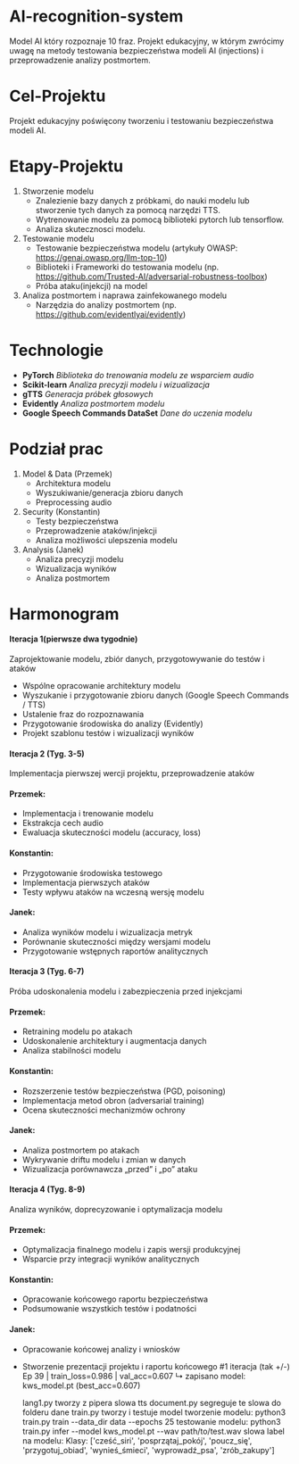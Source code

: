 # AI-recognition-system
Model AI który rozpoznaje 10 fraz. Projekt edukacyjny, w którym zwrócimy uwagę na metody testowania bezpieczeństwa modeli AI (injections) i przeprowadzenie analizy postmortem. 
# Cel-Projektu
Projekt edukacyjny poświęcony tworzeniu i testowaniu bezpieczeństwa modeli AI. 
# Etapy-Projektu
1. Stworzenie modelu
   - Znalezienie bazy danych z próbkami, do nauki modelu lub stworzenie tych danych za pomocą narzędzi TTS.
   - Wytrenowanie modelu za pomocą biblioteki pytorch lub tensorflow.
   - Analiza skutecznosci modelu.
2. Testowanie modelu
   - Testowanie bezpieczeństwa modelu (artykuły OWASP: https://genai.owasp.org/llm-top-10)
   - Biblioteki i Frameworki do testowania modelu (np. https://github.com/Trusted-AI/adversarial-robustness-toolbox)
   - Próba ataku(injekcji) na model
3. Analiza postmortem i naprawa zainfekowanego modelu
   - Narzędzia do analizy postmortem (np. https://github.com/evidentlyai/evidently)

# Technologie
- **PyTorch** *Biblioteka do trenowania modelu ze wsparciem audio*
- **Scikit-learn** *Analiza precyzji modelu i wizualizacja*
- **gTTS** *Generacja próbek głosowych*
- **Evidently** *Analiza postmortem modelu*
- **Google Speech Commands DataSet** *Dane do uczenia modelu*

# Podział prac
1. Model & Data (Przemek)
   - Architektura modelu
   - Wyszukiwanie/generacja zbioru danych
   - Preprocessing audio
2. Security (Konstantin)
   - Testy bezpieczeństwa
   - Przeprowadzenie ataków/injekcji
   - Analiza możliwości ulepszenia modelu
3. Analysis (Janek)
   - Analiza precyzji modelu
   - Wizualizacja wyników
   - Analiza postmortem

# Harmonogram
#### Iteracja 1(pierwsze dwa tygodnie)
Zaprojektowanie modelu, zbiór danych, przygotowywanie do testów i ataków

- Wspólne opracowanie architektury modelu
- Wyszukanie i przygotowanie zbioru danych (Google Speech Commands / TTS)
- Ustalenie fraz do rozpoznawania
- Przygotowanie środowiska do analizy (Evidently)
- Projekt szablonu testów i wizualizacji wyników

#### Iteracja 2 (Tyg. 3-5)
Implementacja pierwszej wercji projektu, przeprowadzenie ataków
#### Przemek:
- Implementacja i trenowanie modelu 
- Ekstrakcja cech audio
- Ewaluacja skuteczności modelu (accuracy, loss) 
#### Konstantin:
- Przygotowanie środowiska testowego
- Implementacja pierwszych ataków
- Testy wpływu ataków na wczesną wersję modelu 
#### Janek:
- Analiza wyników modelu i wizualizacja metryk 
- Porównanie skuteczności między wersjami modelu  
- Przygotowanie wstępnych raportów analitycznych

#### Iteracja 3 (Tyg. 6-7)
Próba udoskonalenia modelu i zabezpieczenia przed injekcjami
#### Przemek:
- Retraining modelu po atakach 
- Udoskonalenie architektury i augmentacja danych 
- Analiza stabilności modelu 
#### Konstantin:
- Rozszerzenie testów bezpieczeństwa (PGD, poisoning)
- Implementacja metod obron (adversarial training) 
- Ocena skuteczności mechanizmów ochrony 
#### Janek:
- Analiza postmortem po atakach 
- Wykrywanie driftu modelu i zmian w danych  
- Wizualizacja porównawcza „przed” i „po” ataku

#### Iteracja 4 (Tyg. 8-9)
Analiza wyników, doprecyzowanie i optymalizacja modelu
#### Przemek:
- Optymalizacja finalnego modelu i zapis wersji produkcyjnej  
- Wsparcie przy integracji wyników analitycznych 
#### Konstantin:
- Opracowanie końcowego raportu bezpieczeństwa 
- Podsumowanie wszystkich testów i podatności 
#### Janek:
- Opracowanie końcowej analizy i wniosków  
- Stworzenie prezentacji projektu i raportu końcowego
  #1 iteracja (tak +/-)
  Ep 39 | train_loss=0.986 | val_acc=0.607
  ↳ zapisano model: kws_model.pt (best_acc=0.607)

  lang1.py tworzy z pipera slowa tts
  document.py segreguje te slowa do folderu dane
  train.py tworzy i testuje model
  tworzenie modelu:
  python3 train.py train --data_dir data --epochs 25
  testowanie modelu:
  python3 train.py infer --model kws_model.pt --wav path/to/test.wav
  slowa label na modelu:
   Klasy: ['cześć_siri', 'posprzątaj_pokój', 'poucz_się', 'przygotuj_obiad', 'wynieś_śmieci', 'wyprowadź_psa', 'zrób_zakupy']

  
  
  
